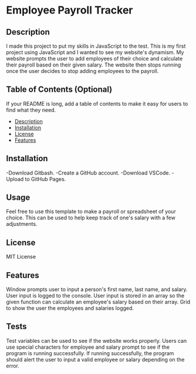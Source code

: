 # Employee Payroll Tracker

## Description

I made this project to put my skills in JavaScript to the test. This is my first project using JavaScript and I wanted to see my website's dynamism. My website prompts the user to add employees of their choice and calculate their payroll based on their given salary. The website then stops running once the user decides to stop adding employees to the payroll.

## Table of Contents (Optional)

If your README is long, add a table of contents to make it easy for users to find what they need.

- [Description](#description)
- [Installation](#installation)
- [License](#license)
- [Features](#features)

## Installation

-Download Gitbash.
-Create a GitHub account.
-Download VSCode.
-Upload to GitHub Pages.

## Usage

Feel free to use this template to make a payroll or spreadsheet of your choice. This can be used to help keep track of one's salary with a few adjustments. 

## License

MIT License

## Features

Window prompts user to input a person's first name, last name, and salary.
User input is logged to the console.
User input is stored in an array so the given function can calculate an employee's salary based on their array.
Grid to show the user the employees and salaries logged.

## Tests

Test variables can be used to see if the website works properly. Users can use special characters for employee and salary prompt to see if the program is running successfully. If running successfully, the program should alert the user to input a valid employee or salary depending on the error. 